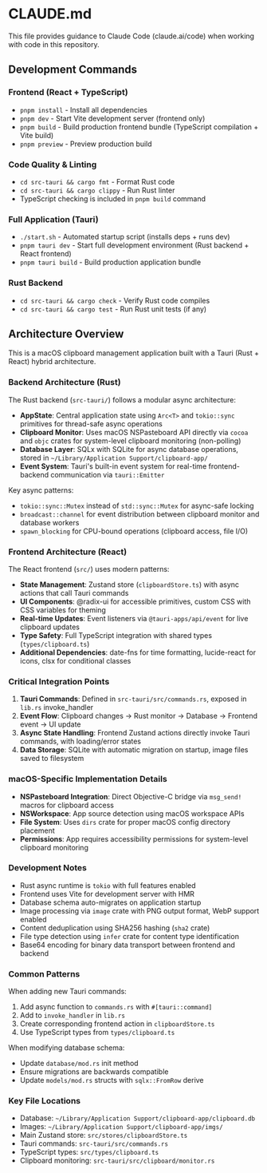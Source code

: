 # CLAUDE.md

This file provides guidance to Claude Code (claude.ai/code) when working with code in this repository.

## Development Commands

### Frontend (React + TypeScript)
- `pnpm install` - Install all dependencies
- `pnpm dev` - Start Vite development server (frontend only)
- `pnpm build` - Build production frontend bundle (TypeScript compilation + Vite build)
- `pnpm preview` - Preview production build

### Code Quality & Linting
- `cd src-tauri && cargo fmt` - Format Rust code
- `cd src-tauri && cargo clippy` - Run Rust linter
- TypeScript checking is included in `pnpm build` command

### Full Application (Tauri)
- `./start.sh` - Automated startup script (installs deps + runs dev)
- `pnpm tauri dev` - Start full development environment (Rust backend + React frontend)
- `pnpm tauri build` - Build production application bundle

### Rust Backend
- `cd src-tauri && cargo check` - Verify Rust code compiles
- `cd src-tauri && cargo test` - Run Rust unit tests (if any)

## Architecture Overview

This is a macOS clipboard management application built with a Tauri (Rust + React) hybrid architecture.

### Backend Architecture (Rust)
The Rust backend (`src-tauri/`) follows a modular async architecture:

- **AppState**: Central application state using `Arc<T>` and `tokio::sync` primitives for thread-safe async operations
- **Clipboard Monitor**: Uses macOS NSPasteboard API directly via `cocoa` and `objc` crates for system-level clipboard monitoring (non-polling)
- **Database Layer**: SQLx with SQLite for async database operations, stored in `~/Library/Application Support/clipboard-app/`
- **Event System**: Tauri's built-in event system for real-time frontend-backend communication via `tauri::Emitter`

Key async patterns:
- `tokio::sync::Mutex` instead of `std::sync::Mutex` for async-safe locking
- `broadcast::channel` for event distribution between clipboard monitor and database workers
- `spawn_blocking` for CPU-bound operations (clipboard access, file I/O)

### Frontend Architecture (React)
The React frontend (`src/`) uses modern patterns:

- **State Management**: Zustand store (`clipboardStore.ts`) with async actions that call Tauri commands
- **UI Components**: @radix-ui for accessible primitives, custom CSS with CSS variables for theming
- **Real-time Updates**: Event listeners via `@tauri-apps/api/event` for live clipboard updates
- **Type Safety**: Full TypeScript integration with shared types (`types/clipboard.ts`)
- **Additional Dependencies**: date-fns for time formatting, lucide-react for icons, clsx for conditional classes

### Critical Integration Points

1. **Tauri Commands**: Defined in `src-tauri/src/commands.rs`, exposed in `lib.rs` invoke_handler
2. **Event Flow**: Clipboard changes → Rust monitor → Database → Frontend event → UI update
3. **Async State Handling**: Frontend Zustand actions directly invoke Tauri commands, with loading/error states
4. **Data Storage**: SQLite with automatic migration on startup, image files saved to filesystem

### macOS-Specific Implementation Details

- **NSPasteboard Integration**: Direct Objective-C bridge via `msg_send!` macros for clipboard access
- **NSWorkspace**: App source detection using macOS workspace APIs
- **File System**: Uses `dirs` crate for proper macOS config directory placement
- **Permissions**: App requires accessibility permissions for system-level clipboard monitoring

### Development Notes

- Rust async runtime is `tokio` with full features enabled
- Frontend uses Vite for development server with HMR
- Database schema auto-migrates on application startup
- Image processing via `image` crate with PNG output format, WebP support enabled
- Content deduplication using SHA256 hashing (`sha2` crate)
- File type detection using `infer` crate for content type identification
- Base64 encoding for binary data transport between frontend and backend

### Common Patterns

When adding new Tauri commands:
1. Add async function to `commands.rs` with `#[tauri::command]`
2. Add to `invoke_handler` in `lib.rs`
3. Create corresponding frontend action in `clipboardStore.ts`
4. Use TypeScript types from `types/clipboard.ts`

When modifying database schema:
- Update `database/mod.rs` init method
- Ensure migrations are backwards compatible
- Update `models/mod.rs` structs with `sqlx::FromRow` derive

### Key File Locations

- Database: `~/Library/Application Support/clipboard-app/clipboard.db`
- Images: `~/Library/Application Support/clipboard-app/imgs/`
- Main Zustand store: `src/stores/clipboardStore.ts`
- Tauri commands: `src-tauri/src/commands.rs`
- TypeScript types: `src/types/clipboard.ts`
- Clipboard monitoring: `src-tauri/src/clipboard/monitor.rs`